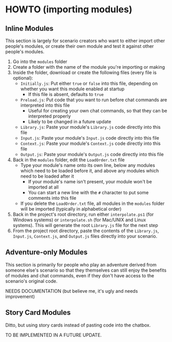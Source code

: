 # HOWTO (importing modules)
## Inline Modules

This section is largely for scenario creators who want to either import other people's modules, or create their own module and test it against other people's modules.

 1. Go into the `modules` folder
 2. Create a folder with the name of the module you're importing or making
 3. Inside the folder, download or create the following files (every file is optional):
	* `Initially.js`: Put either `true` or `false` into this file, depending on whether you want this module enabled at startup
		* If this file is absent, defaults to `true`
	* `Preload.js`: Put code that you want to run before chat commands are interpreted into this file
		* Useful for creating your own chat commands, so that they can be interpreted properly
		* Likely to be changed in a future update
	* `Library.js`: Paste your module's `Library.js` code directly into this file
	* `Input.js`: Paste your module's `Input.js` code directly into this file
	* `Context.js`: Paste your module's `Context.js` code directly into this file
	* `Output.js`: Paste your module's `Output.js` code directly into this file
 4. Back in the `modules` folder, edit the `LoadOrder.txt` file
	* Type your module's name onto its own line, below any modules which need to be loaded before it, and above any modules which need to be loaded after it
		* If your module's name isn't present, your module won't be imported at all
		* You can start a new line with the `#` character to put some comments into this file
	* If you delete the `LoadOrder.txt` file, all modules in the `modules` folder will be imported (typically in alphabetical order)
 5. Back in the project's root directory, run either `interpolate.ps1` (for Windows systems) or `interpolate.sh` (for Mac/UNIX and Linux systems). This will generate the root `Library.js` file for the next step
 6. From the project root directory, paste the contents of the `Library.js`, `Input.js`, `Context.js`, and `Output.js` files directly into your scenario.

## Adventure-only Modules

This section is primarily for people who play an adventure derived from someone else's scenario so that they themselves can still enjoy the benefits of modules and chat commands, even if they don't have access to the scenario's original code.

NEEDS DOCUMENTATION (but believe me, it's ugly and needs improvement)

## Story Card Modules

Ditto, but using story cards instead of pasting code into the chatbox.

TO BE IMPLEMENTED IN A FUTURE UPDATE.
